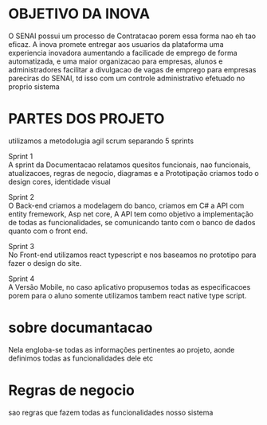# OBJETIVO DA INOVA
O SENAI possui um processo de Contratacao porem essa 
forma nao eh tao eficaz.
A inova promete entregar aos usuarios da plataforma uma experiencia
inovadora aumentando a facilicade de emprego de forma 
automatizada, e uma maior organizacao para empresas, alunos 
e administradores facilitar a divulgacao de vagas de emprego 
para empresas pareciras do SENAI, td isso com um controle
administrativo efetuado no proprio sistema

# PARTES DOS PROJETO
utilizamos a metodolugia agil scrum separando 5 sprints

Sprint 1                                                                                                                                                                           
A sprint da Documentacao relatamos quesitos funcionais, 
nao funcionais, atualizacoes, regras de negocio, diagramas e 
a Prototipação criamos todo o design cores, identidade visual

Sprint 2                                                                                                                                                                         
O Back-end criamos a modelagem do banco, criamos em C# a API com 
entity fremework, Asp net core,
A API tem como objetivo a implementação de todas as funcionalidades,
se comunicando tanto com o banco de dados
quanto com o front end.

Sprint 3                                                                                                                                                                         
No Front-end utilizamos react typescript e nos baseamos no 
prototipo para fazer o design do site.

Sprint 4                                                                                                                                                                         
A Versão Mobile, no caso aplicativo propusemos todas as especificacoes
porem para o aluno somente utilizamos tambem react native type script.

# sobre documantacao
Nela engloba-se todas as informações pertinentes
ao projeto, aonde definimos todas as funcionalidades dele etc

# Regras de negocio
sao regras que fazem todas as funcionalidades
nosso sistema
